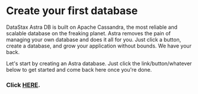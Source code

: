 # Create your first database
DataStax Astra DB is built on Apache Cassandra, the most reliable and scalable database on the freaking planet. Astra removes the pain of managing your own database and does it all for you. Just click a button, create a database, and grow your application without bounds. We have your back.

Let's start by creating an Astra database. Just click the link/button/whatever below to get started and come back here once you're done.

### Click [HERE](https://astra.datastax.com/createDatabase).